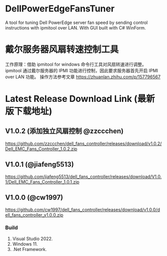 # DellPowerEdgeFansTuner
A tool for tuning Dell PowerEdge server fan speed by sending control instructions with ipmitool over LAN. With GUI built with C# WinForm.

# 戴尔服务器风扇转速控制工具
工作原理：借助 ipmitool for windows 命令行工具对风扇转速进行调整。
ipmitool 通过戴尔服务器的 IPMI 功能进行控制，因此要求服务器首先开启 IPMI over LAN 功能。
操作方法参考文章 https://zhuanlan.zhihu.com/p/157796567 

# Latest Release Download Link (最新版下载地址)
## V1.0.2 (添加独立风扇控制 @zzccchen)
https://github.com/zzccchen/dell_fans_controller/releases/download/v1.0.2/Dell_EMC_Fans_Controller_1.0.2.zip
## V1.0.1 (@jiafeng5513)
https://github.com/jiafeng5513/dell_fans_controller/releases/download/V1.0.1/Dell_EMC_Fans_Controller_1.0.1.zip
## V1.0.0 (@cw1997)
https://github.com/cw1997/dell_fans_controller/releases/download/v1.0.0/dell_fans_controller_v1.0.0.zip

### Build
1. Visual Studio 2022.<br>
2. Windows 11.<br>
3. .Net Framework.<br>
